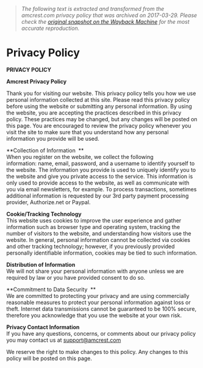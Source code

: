 > *The following text is extracted and transformed from the amcrest.com privacy policy that was archived on 2017-03-29. Please check the [original snapshot on the Wayback Machine](https://web.archive.org/web/20170329124853id_/https%3A//amcrest.com/privacy-policy) for the most accurate reproduction.*

# Privacy Policy

**PRIVACY POLICY**

**Amcrest Privacy Policy**

Thank you for visiting our website. This privacy policy tells you how we use personal information collected at this site. Please read this privacy policy before using the website or submitting any personal information. By using the website, you are accepting the practices described in this privacy policy. These practices may be changed, but any changes will be posted on this page. You are encouraged to review the privacy policy whenever you visit the site to make sure that you understand how any personal information you provide will be used.

**Collection of Information  **  
When you register on the website, we collect the following information: name, email, password, and a username to identify yourself to the website. The information you provide is used to uniquely identify you to the website and give you private access to the service. This information is only used to provide access to the website, as well as communicate with you via email newsletters, for example. To process transactions, sometimes additional information is requested by our 3rd party payment processing provider, Authorize.net or Paypal.

**Cookie/Tracking Technology**  
This website uses cookies to improve the user experience and gather information such as browser type and operating system, tracking the number of visitors to the website, and understanding how visitors use the website. In general, personal information cannot be collected via cookies and other tracking technology; however, if you previously provided personally identifiable information, cookies may be tied to such information.

**Distribution of Information**    
We will not share your personal information with anyone unless we are required by law or you have provided consent to do so.

**Commitment to Data Security  **  
We are committed to protecting your privacy and are using commercially reasonable measures to protect your personal information against loss or theft. Internet data transmissions cannot be guaranteed to be 100% secure, therefore you acknowledge that you use the website at your own risk.

**Privacy Contact Information**  
If you have any questions, concerns, or comments about our privacy policy you may contact us at support@amcrest.com

We reserve the right to make changes to this policy. Any changes to this policy will be posted on this page.  
